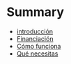 # Summary

* [introducción](README.md)
* [Financiación](financiacion.md)
* [Cómo funciona](como_funciona.md)
* [Qué necesitas](que_necesitas.md)

